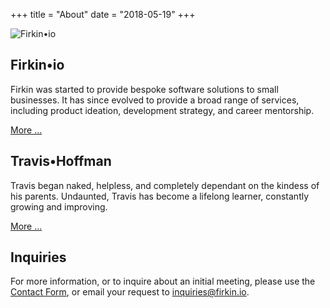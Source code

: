+++
title = "About"
date = "2018-05-19"
+++

![Firkin•io](/img/main/barrels-01.png)

## Firkin•io

Firkin was started to provide bespoke software solutions to small
businesses. It has since evolved to provide a broad range of services,
including product ideation, development strategy, and career mentorship.

[More ...](/about/firkin)

## Travis•Hoffman

Travis began naked, helpless, and completely dependant on the kindess of
his parents. Undaunted, Travis has become a lifelong learner, constantly
growing and improving.

[More ...](/about/travis)

## Inquiries
For more information, or to inquire about an initial meeting, please use
the [Contact Form](/contact), or email your request to inquiries@firkin.io.